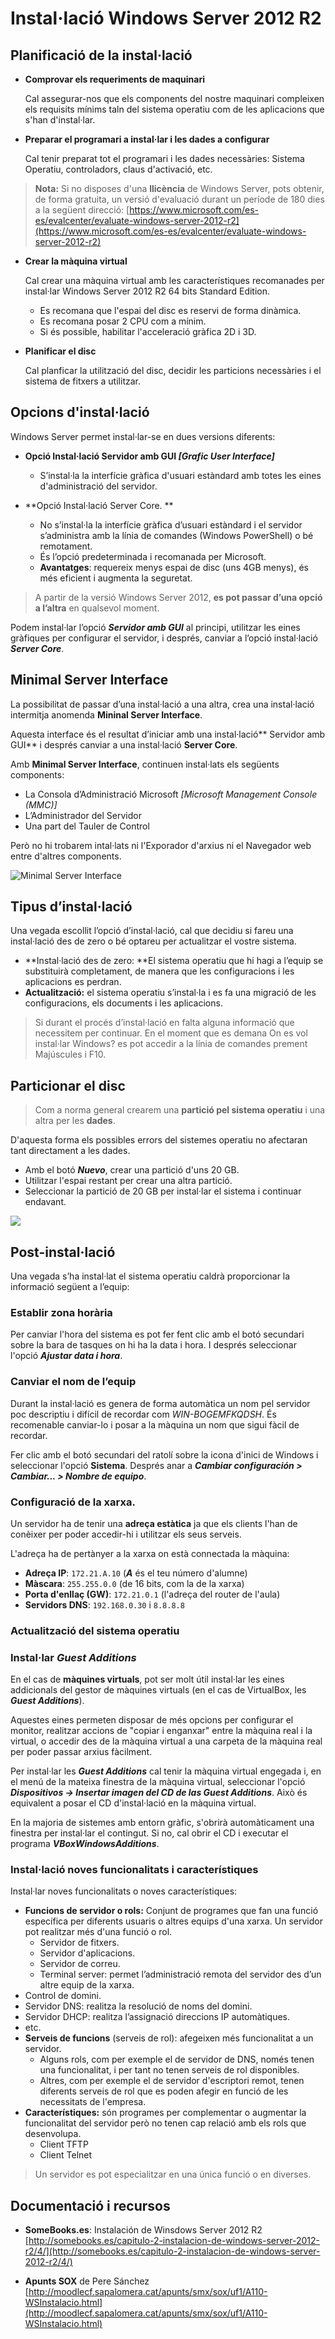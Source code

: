 # Instal·lació Windows Server 2012 R2

## Planificació de la instal·lació

* **Comprovar els requeriments de maquinari**

  Cal assegurar-nos que els components del nostre maquinari compleixen els requisits mínims taln del sistema operatiu com de les aplicacions que s'han d'instal·lar.

* **Preparar el programari a instal·lar i les dades a configurar**
  
  Cal tenir preparat tot el programari i les dades necessàries: Sistema Operatiu, controladors, claus d'activació, etc.

> **Nota:** Si no disposes d'una **llicència** de Windows Server, pots obtenir, de forma gratuita, un versió d'evaluació durant un període de 180 dies a la següent direcció:
[https://www.microsoft.com/es-es/evalcenter/evaluate-windows-server-2012-r2](https://www.microsoft.com/es-es/evalcenter/evaluate-windows-server-2012-r2)

* **Crear la màquina virtual**

  Cal crear una màquina virtual amb les característiques recomanades per instal·lar Windows Server 2012 R2 64 bits Standard Edition.
  * Es recomana que l'espai del disc es reservi de forma dinàmica.
  * Es recomana posar 2 CPU com a mínim.
  * Si és possible, habilitar l'acceleració gràfica 2D i 3D.


* **Planificar el disc**

  Cal planficar la utilització del disc, decidir les particions necessàries i el sistema de fitxers a utilitzar.

## Opcions d'instal·lació

Windows Server permet instal·lar-se en dues versions diferents:

* **Opció Instal·lació Servidor amb GUI _[Grafic User Interface]_**

  * S’instal·la la interfície gràfica d'usuari estàndard amb totes les eines d'administració del servidor.
  
  
* **Opció Instal·lació Server Core. **

  * No s’instal·la la interfície gràfica d’usuari estàndard i el servidor s’administra amb la línia de comandes (Windows PowerShell) o bé remotament.
  * És l’opció predeterminada i recomanada per Microsoft. 
  * **Avantatges**: requereix menys espai de disc (uns 4GB menys), és més eficient i augmenta la seguretat.

> A partir de la versió Windows Server 2012, **es pot passar d’una opció a l’altra** en qualsevol moment.

Podem instal·lar l’opció _**Servidor amb GUI**_ al principi, utilitzar les eines gràfiques per configurar el servidor, i després, canviar a l’opció instal·lació _**Server Core**_.

## Minimal Server Interface

La possibilitat de passar d’una instal·lació a una altra, crea una instal·lació intermitja anomenda **Mininal Server Interface**.

Aquesta interface és el resultat d’iniciar amb una instal·lació** Servidor amb GUI** i després canviar a una instal·lació **Server Core**. 

Amb **Minimal Server Interface**, continuen instal·lats els següents components:
  * La Consola d’Administració Microsoft _[Microsoft Management Console (MMC)]_
  * L’Administrador del Servidor 
  * Una part del Tauler de Control

Però no hi trobarem intal·lats ni l'Exporador d'arxius ni el Navegador web entre d'altres components.

![Minimal Server Interface](/assets/WindowsServerMinimal.png)

## Tipus d’instal·lació

Una vegada escollit l’opció d’instal·lació, cal que decidiu si fareu una instal·lació des de zero o bé optareu per actualitzar el vostre sistema.

* **Instal·lació des de zero: **El sistema operatiu que hi hagi a l’equip se substituirà completament, de manera que les configuracions i les aplicacions es perdran.
* **Actualització:** el sistema operatiu s’instal·la i es fa una migració de les configuracions, els documents i les aplicacions.

> Si durant el procés d’instal·lació en falta alguna informació que necessitem per continuar. En el moment que es demana On es vol instal·lar Windows? es pot accedir a la línia de comandes prement Majúscules i F10.

## Particionar el disc

> Com a norma general crearem una **partició pel sistema operatiu** i una altra per les **dades**.

D'aquesta forma els possibles errors del sistemes operatiu no afectaran tant directament a les dades.

* Amb el botó **_Nuevo_**,  crear una partició d'uns 20 GB.
* Utilitzar l'espai restant per crear una altra partició.
* Seleccionar la partició de 20 GB per instal·lar el sistema i continuar endavant.

![](/assets/WSInst07-Particionat.png)

## Post-instal·lació

Una vegada s’ha instal·lat el sistema operatiu caldrà proporcionar la informació següent a l’equip:

### Establir zona horària

Per canviar l'hora del sistema es pot fer fent clic amb el botó secundari sobre la bara de tasques on hi ha la data i hora. I després seleccionar l'opció **_Ajustar data i hora_**.

### Canviar el nom de l’equip

Durant la instal·lació es genera de forma automàtica un nom pel servidor poc descriptiu i difícil de recordar com _WIN-BOGEMFKQDSH_. És recomenable canviar-lo i posar a la màquina un nom que sigui fàcil de recordar.

Fer clic amb el botó secundari del ratolí sobre la icona d'inici de Windows i seleccionar l'opció **Sistema**. Després anar a _**Cambiar configuración > Cambiar... > Nombre de equipo**_.
  
### Configuració de la xarxa.

Un servidor ha de tenir una **adreça estàtica** ja que els clients l'han de conèixer per poder accedir-hi i utilitzar els seus serveis. 

L'adreça ha de pertànyer a la xarxa on està connectada la màquina:
* **Adreça IP**: `172.21.A.10` (**_A_** és el teu número d'alumne)
* **Màscara**: `255.255.0.0` (de 16 bits, com la de la xarxa)
* **Porta d'enllaç (GW)**: `172.21.0.1` (l'adreça del router de l'aula)
* **Servidors DNS**: `192.168.0.30` i `8.8.8.8`
  
### Actualització del sistema operatiu 

### Instal·lar _Guest Additions_

En el cas de **màquines virtuals**, pot ser molt útil instal·lar les eines addicionals del gestor de màquines virtuals (en el cas de VirtualBox, les **_Guest Additions_**). 

Aquestes eines permeten disposar de més opcions per configurar el monitor, realitzar accions de "copiar i enganxar" entre la màquina real i la virtual, o accedir des de la màquina virtual a una carpeta de la màquina real per poder passar arxius fàcilment.

Per instal·lar les **_Guest Additions_** cal tenir la màquina virtual engegada i, en el menú de la mateixa finestra de la màquina virtual, seleccionar l'opció **_Dispositivos → Insertar imagen del CD de las Guest Additions_**. Això és equivalent a posar el CD d'instal·lació en la màquina virtual. 
 
En la majoria de sistemes amb entorn gràfic, s'obrirà automàticament una finestra per instal·lar el contingut. Si no, cal obrir el CD i executar el programa **_VBoxWindowsAdditions_**.

### Instal·lació noves funcionalitats i característiques

Instal·lar noves funcionalitats o noves característiques: 
* **Funcions de servidor o rols:** Conjunt de programes que fan una funció específica per diferents usuaris o altres equips d'una xarxa. Un servidor pot realitzar més d'una funció o rol.
  * Servidor de fitxers. 
  * Servidor d'aplicacions. 
  * Servidor de correu. 
  * Terminal server: permet l’administració remota del servidor des d’un altre equip de la xarxa. 
 * Control de domini. 
  * Servidor DNS: realitza la resolució de noms del domini. 
  * Servidor DHCP: realitza l’assignació direccions IP automàtiques.
  * etc.
* **Serveis de funcions** (serveis de rol): afegeixen més funcionalitat a un servidor. 
  * Alguns rols, com per exemple el de servidor de DNS, només tenen una funcionalitat, i per tant no tenen serveis de rol disponibles. 
  * Altres, com per exemple el de servidor d'escriptori remot, tenen diferents serveis de rol que es poden afegir en funció de les necessitats de l'empresa.
* **Característiques:** són programes per complementar o augmentar la funcionalitat del servidor però no tenen cap relació amb els rols que desenvolupa. 
  * Client TFTP
  * Client Telnet

> Un servidor es pot especialitzar en una única funció o en diverses.

## Documentació i recursos

  * **SomeBooks.es**: Instalación de Winsdows Server 2012 R2
[http://somebooks.es/capitulo-2-instalacion-de-windows-server-2012-r2/4/](http://somebooks.es/capitulo-2-instalacion-de-windows-server-2012-r2/4/)
 
  * **Apunts SOX** de Pere Sánchez   [http://moodlecf.sapalomera.cat/apunts/smx/sox/uf1/A110-WSInstalacio.html](http://moodlecf.sapalomera.cat/apunts/smx/sox/uf1/A110-WSInstalacio.html)

